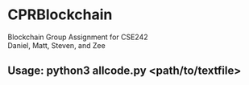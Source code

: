 # CPRBlockchain
Blockchain Group Assignment for CSE242  
Daniel, Matt, Steven, and Zee  
  
## Usage: python3 allcode.py <path/to/textfile>
  